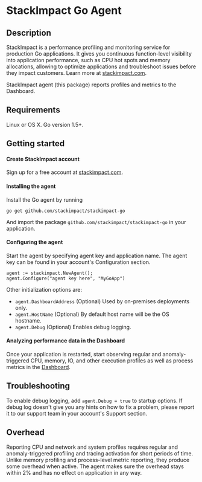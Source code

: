# StackImpact Go Agent

## Description

StackImpact is a performance profiling and monitoring service for production Go applications. It gives you continuous function-level visibility into application performance, such as CPU hot spots and memory allocations, allowing to optimize applications and troubleshoot issues before they impact customers. Learn more at [stackimpact.com](https://stackimpact.com/).

StackImpact agent (this package) reports profiles and metrics to the Dashboard.


## Requirements

Linux or OS X. Go version 1.5+.


## Getting started

#### Create StackImpact account

Sign up for a free account at [stackimpact.com](https://stackimpact.com/).


#### Installing the agent

Install the Go agent by running

```
go get github.com/stackimpact/stackimpact-go
```

And import the package `github.com/stackimpact/stackimpact-go` in your application.


#### Configuring the agent

Start the agent by specifying agent key and application name. The agent key can be found in your account's Configuration section.

```
agent := stackimpact.NewAgent();
agent.Configure("agent key here", "MyGoApp")
```

Other initialization options are:
* `agent.DashboardAddress` (Optional) Used by on-premises deployments only.
* `agent.HostName` (Optional) By default host name will be the OS hostname.
* `agent.Debug` (Optional) Enables debug logging.


#### Analyzing performance data in the Dashboard

Once your application is restarted, start observing regular and anomaly-triggered CPU, memory, IO, and other execution profiles as well as process metrics in the [Dashboard](https://dashboard.stackimpact.com/).


## Troubleshooting

To enable debug logging, add `agent.Debug = true` to startup options. If debug log doesn't give you any hints on how to fix a problem, please report it to our support team in your account's Support section.


## Overhead
Reporting CPU and network and system profiles requires regular and anomaly-triggered profiling and tracing activation for short periods of time. Unlike memory profiling and process-level metric reporting, they produce some overhead when active. The agent makes sure the overhead stays within 2% and has no effect on application in any way.
